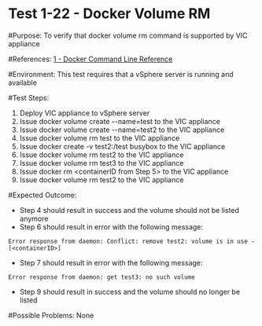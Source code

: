 Test 1-22 - Docker Volume RM
=======

#Purpose:
To verify that docker volume rm command is supported by VIC appliance

#References:
[1 - Docker Command Line Reference](https://docs.docker.com/engine/reference/commandline/volume_rm/)

#Environment:
This test requires that a vSphere server is running and available

#Test Steps:
1. Deploy VIC appliance to vSphere server
2. Issue docker volume create --name=test to the VIC appliance
3. Issue docker volume create --name=test2 to the VIC appliance
4. Issue docker volume rm test to the VIC appliance
5. Issue docker create -v test2:/test busybox to the VIC appliance
6. Issue docker volume rm test2 to the VIC appliance
7. Issue docker volume rm test3 to the VIC appliance
8. Issue docker rm <containerID from Step 5> to the VIC appliance
9. Issue docker volume rm test2 to the VIC appliance

#Expected Outcome:
* Step 4 should result in success and the volume should not be listed anymore
* Step 6 should result in error with the following message:  
```
Error response from daemon: Conflict: remove test2: volume is in use - [<containerID>]
```
* Step 7 should result in error with the following message:  
```
Error response from daemon: get test3: no such volume
```
* Step 9 should result in success and the volume should no longer be listed

#Possible Problems:
None
